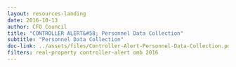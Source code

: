 ```yaml
---
layout: resources-landing
date: 2016-10-13
author: CFO Council
title: "CONTROLLER ALERT&#58; Personnel Data Collection"
subtitle: "Personnel Data Collection"
doc-link: ../assets/files/Controller-Alert-Personnel-Data-Collection.pdf
filters: real-property controller-alert omb 2016
---
```

